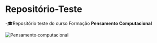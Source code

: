# Repositório-Teste

-🎓Repositório teste do curso Formação **Pensamento Computacional**


![Pensamento computacional](https://img1.gratispng.com/20180424/ave/kisspng-computational-thinking-problem-solving-thought-wor-collective-5adfe937ae18b0.7049800615246236717131.jpg)
